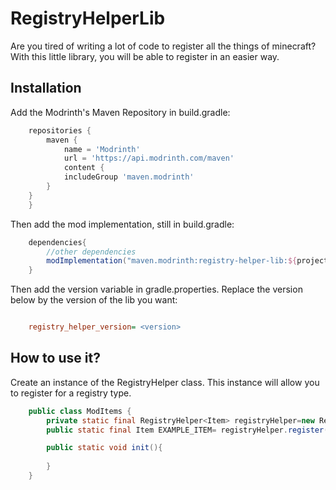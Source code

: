 # RegistryHelperLib

Are you tired of writing a lot of code to register all the things of minecraft?  
With this little library, you will be able to register in an easier way.

## Installation

Add the Modrinth's Maven Repository in build.gradle:
```groovy
    repositories {
        maven {
		    name = 'Modrinth'
		    url = 'https://api.modrinth.com/maven'
		    content {
			includeGroup 'maven.modrinth'
		}
	}
    }
```
Then add the mod implementation, still in build.gradle:

```groovy
    dependencies{
        //other dependencies
        modImplementation("maven.modrinth:registry-helper-lib:${project.registry_helper_version}")
    }
```

Then add the version variable in gradle.properties. Replace the version below by the version of the lib you want:
```ini

    registry_helper_version= <version>
```

## How to use it?
Create an instance of the RegistryHelper class. This instance will allow you to register for a registry type.
```java
    public class ModItems {
        private static final RegistryHelper<Item> registryHelper=new RegistryHelper<>(Registries.ITEM,ExampleMod.MOD_ID);
        public static final Item EXAMPLE_ITEM= registryHelper.register("name",new Item(new Item.Settings()));

        public static void init(){
        
        }
    }
```


